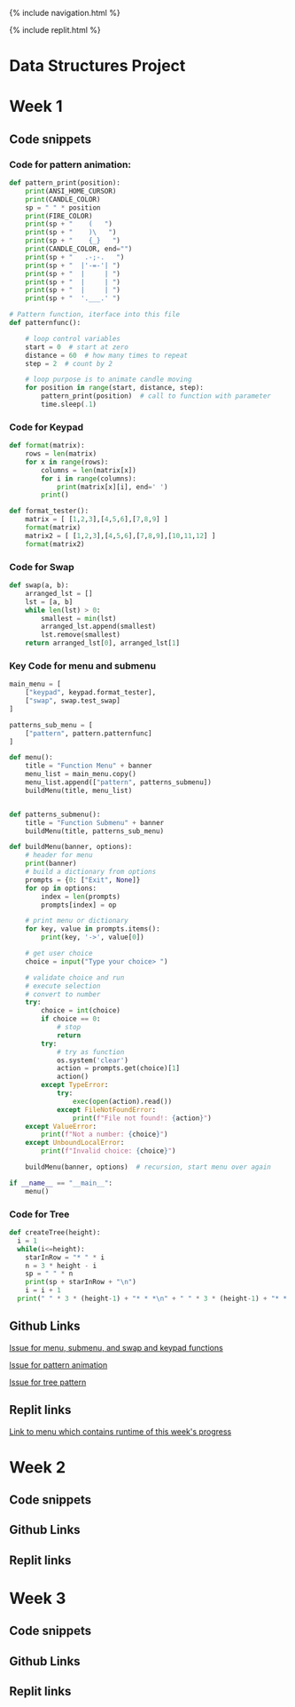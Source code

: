 {% include navigation.html %}

{% include replit.html %}

# Data Structures Project

# Week 1

## Code snippets

### Code for pattern animation:

```python 
def pattern_print(position):
    print(ANSI_HOME_CURSOR)
    print(CANDLE_COLOR)
    sp = " " * position
    print(FIRE_COLOR)
    print(sp + "    (   ")
    print(sp + "    )\   ")
    print(sp + "    {_}   ")
    print(CANDLE_COLOR, end="")
    print(sp + "   .-;-.   ")
    print(sp + "  |'-=-'| ")
    print(sp + "  |     | ")
    print(sp + "  |     | ")
    print(sp + "  |     | ")
    print(sp + "  '.___.' ")

# Pattern function, iterface into this file
def patternfunc():

    # loop control variables
    start = 0  # start at zero
    distance = 60  # how many times to repeat
    step = 2  # count by 2

    # loop purpose is to animate candle moving
    for position in range(start, distance, step):
        pattern_print(position)  # call to function with parameter
        time.sleep(.1)
```

### Code for Keypad

```python
def format(matrix):
    rows = len(matrix)
    for x in range(rows):
        columns = len(matrix[x])
        for i in range(columns):
            print(matrix[x][i], end=' ')
        print()

def format_tester():
    matrix = [ [1,2,3],[4,5,6],[7,8,9] ]
    format(matrix)
    matrix2 = [ [1,2,3],[4,5,6],[7,8,9],[10,11,12] ]
    format(matrix2)
```

### Code for Swap

```python
def swap(a, b):
    arranged_lst = []
    lst = [a, b]
    while len(lst) > 0:
        smallest = min(lst)
        arranged_lst.append(smallest)
        lst.remove(smallest)
    return arranged_lst[0], arranged_lst[1]
```

### Key Code for menu and submenu

```python
main_menu = [
    ["keypad", keypad.format_tester],
    ["swap", swap.test_swap]
]

patterns_sub_menu = [
    ["pattern", pattern.patternfunc]
]

def menu():
    title = "Function Menu" + banner
    menu_list = main_menu.copy()
    menu_list.append(["pattern", patterns_submenu])
    buildMenu(title, menu_list)


def patterns_submenu():
    title = "Function Submenu" + banner
    buildMenu(title, patterns_sub_menu)

def buildMenu(banner, options):
    # header for menu
    print(banner)
    # build a dictionary from options
    prompts = {0: ["Exit", None]}
    for op in options:
        index = len(prompts)
        prompts[index] = op

    # print menu or dictionary
    for key, value in prompts.items():
        print(key, '->', value[0])

    # get user choice
    choice = input("Type your choice> ")

    # validate choice and run
    # execute selection
    # convert to number
    try:
        choice = int(choice)
        if choice == 0:
            # stop
            return
        try:
            # try as function
            os.system('clear')
            action = prompts.get(choice)[1]
            action()
        except TypeError:
            try:  
                exec(open(action).read())
            except FileNotFoundError:
                print(f"File not found!: {action}")
    except ValueError:
        print(f"Not a number: {choice}")
    except UnboundLocalError:
        print(f"Invalid choice: {choice}")

    buildMenu(banner, options)  # recursion, start menu over again

if __name__ == "__main__":
    menu()
```

### Code for Tree

```python
def createTree(height):
  i = 1
  while(i<=height):
    starInRow = "* " * i
    n = 3 * height - i
    sp = " " * n
    print(sp + starInRow + "\n")
    i = i + 1
  print(" " * 3 * (height-1) + "* * *\n" + " " * 3 * (height-1) + "* * *")
```

## Github Links

[Issue for menu, submenu, and swap and keypad functions](https://github.com/AD1616/ADtri3python/issues/1)

[Issue for pattern animation](https://github.com/AD1616/ADtri3python/issues/2)

[Issue for tree pattern](https://github.com/AD1616/ADtri3python/issues/3)

## Replit links
[Link to menu which contains runtime of this week's progress](https://replit.com/@AD1616/ADtri3python#pythonStuff/menu.py)


# Week 2

## Code snippets

## Github Links

## Replit links


# Week 3

## Code snippets

## Github Links

## Replit links

